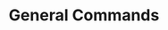 ---
created: '2025-09-16T15:05:15.643223'
modified: '2025-09-17T15:36:34.490065'
ship_factor: 5
subtype: shortcuts
tags: []
title: General Commands
type: general
version: 1
---